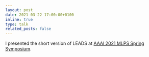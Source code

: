 ```yaml
---
layout: post
date: 2021-03-22 17:00:00+0100
inline: true
type: talk
related_posts: false
---
```


I presented the short version of LEADS at [AAAI 2021 MLPS Spring Symposium](https://sites.google.com/view/aaai-mlps/aaai-mlps).